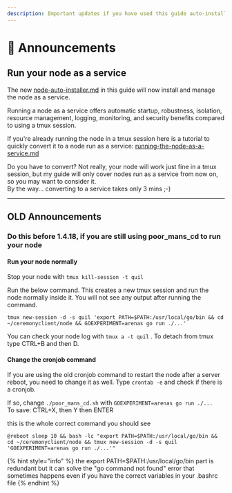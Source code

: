 ```yaml
---
description: Important updates if you have used this guide auto-installer
---
```


# 📣 Announcements

## Run your node as a service

The new [node-auto-installer.md](node-auto-installer.md "mention") in this guide will now install and manage the node as a service.

Running a node as a service offers automatic startup, robustness, isolation, resource management, logging, monitoring, and security benefits compared to using a tmux session.

If you're already running the node in a tmux session here is a tutorial to quickly convert it to a node run as a service: [running-the-node-as-a-service.md](tutorials/running-the-node-as-a-service.md "mention")

Do you have to convert? Not really, your node will work just fine in a tmux session, but my guide will only cover nodes run as a service from now on, so you may want to consider it.\
By the way... converting to a service takes only 3 mins ;-)

***







## OLD Announcements

### Do this before 1.4.18, if you are still using poor\_mans\_cd to run your node

#### Run your node normally

Stop your node with  `tmux kill-session -t quil`

Run the below command. This creates a new tmux session and run the node normally inside it. You will not see any output after running the command.&#x20;

```
tmux new-session -d -s quil 'export PATH=$PATH:/usr/local/go/bin && cd ~/ceremonyclient/node && GOEXPERIMENT=arenas go run ./...'
```

You can check your node log with `tmux a -t quil` . To detach from tmux type CTRL+B and then D.

#### Change the cronjob command

If you are using the old cronjob command to restart the node after a server reboot, you need to change it as well. Type `crontab -e` and check if there is a cronjob.

If so, change `./poor_mans_cd.sh` with `GOEXPERIMENT=arenas go run ./...` \
To save: CTRL+X, then Y then ENTER

this is the whole correct command you should see&#x20;

`@reboot sleep 10 && bash -lc "export PATH=$PATH:/usr/local/go/bin && cd ~/ceremonyclient/node && tmux new-session -d -s quil 'GOEXPERIMENT=arenas go run ./...'"`

{% hint style="info" %}
the export PATH=$PATH:/usr/local/go/bin part is redundant but it can solve the "go command not found" error that sometimes happens even if you have the correct variables in your .bashrc file
{% endhint %}

